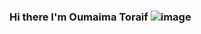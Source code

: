 ### Hi there I'm Oumaima Toraif ![image](https://user-images.githubusercontent.com/69909159/162575736-1ecd3d35-5dd9-45ce-a510-02281af78fa0.png)


<!--
**oumaimatoraif/oumaimatoraif** is a ✨ _special_ ✨ repository because its `README.md` (this file) appears on your GitHub profile.

I'm a Software Engineer from Morocco. My passion for software lies with dreaming up ideas and making them come true with elegant interfaces.
I Spend most of the time doing voluntary work and new projects .


Here are some ideas to get you started:

- 🔭 I’m currently working on ...
- 🌱 I’m currently learning anything
- 👯 I’m looking to collaborate on ...
- 🤔 I’m looking for help with ...
- 💬 Ask me about ...
- 📫 How to reach me: ...
- 😄 Pronouns: ...
- ⚡ Fun fact: ...

 I love connecting with different people so if you want to say hi, I'll be happy to meet you more! :)


